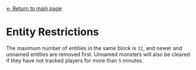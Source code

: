 [← Return to main page](../)
# Entity Restrictions

The maximum number of entities in the same block is `32`, and newer and unnamed entities are removed first.
Unnamed monsters will also be cleared if they have not tracked players for more than `5` minutes.
